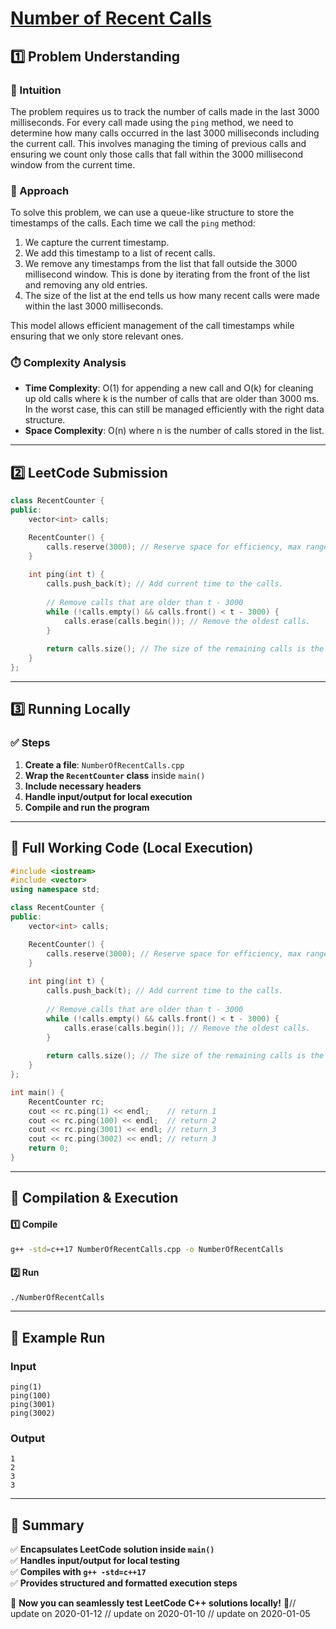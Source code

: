 # **[Number of Recent Calls](https://leetcode.com/problems/number-of-recent-calls/description/)**  

## **1️⃣ Problem Understanding**  
### **📌 Intuition**  
The problem requires us to track the number of calls made in the last 3000 milliseconds. For every call made using the `ping` method, we need to determine how many calls occurred in the last 3000 milliseconds including the current call. This involves managing the timing of previous calls and ensuring we count only those calls that fall within the 3000 millisecond window from the current time.

### **🚀 Approach**  
To solve this problem, we can use a queue-like structure to store the timestamps of the calls. Each time we call the `ping` method:

1. We capture the current timestamp.
2. We add this timestamp to a list of recent calls.
3. We remove any timestamps from the list that fall outside the 3000 millisecond window. This is done by iterating from the front of the list and removing any old entries.
4. The size of the list at the end tells us how many recent calls were made within the last 3000 milliseconds.

This model allows efficient management of the call timestamps while ensuring that we only store relevant ones.

### **⏱️ Complexity Analysis**  
- **Time Complexity**: O(1) for appending a new call and O(k) for cleaning up old calls where k is the number of calls that are older than 3000 ms. In the worst case, this can still be managed efficiently with the right data structure.  
- **Space Complexity**: O(n) where n is the number of calls stored in the list.

---  

## **2️⃣ LeetCode Submission**  
```cpp
class RecentCounter {
public:
    vector<int> calls;

    RecentCounter() {
        calls.reserve(3000); // Reserve space for efficiency, max range in milliseconds.
    }
    
    int ping(int t) {
        calls.push_back(t); // Add current time to the calls.
        
        // Remove calls that are older than t - 3000
        while (!calls.empty() && calls.front() < t - 3000) {
            calls.erase(calls.begin()); // Remove the oldest calls.
        }
        
        return calls.size(); // The size of the remaining calls is the answer.
    }
};
```  

---  

## **3️⃣ Running Locally**  
### **✅ Steps**  
1. **Create a file**: `NumberOfRecentCalls.cpp`  
2. **Wrap the `RecentCounter` class** inside `main()`  
3. **Include necessary headers**  
4. **Handle input/output for local execution**  
5. **Compile and run the program**  

---  

## **📝 Full Working Code (Local Execution)**  
```cpp
#include <iostream>
#include <vector>
using namespace std;

class RecentCounter {
public:
    vector<int> calls;

    RecentCounter() {
        calls.reserve(3000); // Reserve space for efficiency, max range in milliseconds.
    }
    
    int ping(int t) {
        calls.push_back(t); // Add current time to the calls.
        
        // Remove calls that are older than t - 3000
        while (!calls.empty() && calls.front() < t - 3000) {
            calls.erase(calls.begin()); // Remove the oldest calls.
        }
        
        return calls.size(); // The size of the remaining calls is the answer.
    }
};

int main() {
    RecentCounter rc;
    cout << rc.ping(1) << endl;    // return 1
    cout << rc.ping(100) << endl;  // return 2
    cout << rc.ping(3001) << endl; // return 3
    cout << rc.ping(3002) << endl; // return 3
    return 0;
}
```  

---  

## **🔧 Compilation & Execution**  
#### **1️⃣ Compile**  
```bash
g++ -std=c++17 NumberOfRecentCalls.cpp -o NumberOfRecentCalls
```  

#### **2️⃣ Run**  
```bash
./NumberOfRecentCalls
```  

---  

## **🎯 Example Run**  
### **Input**  
```
ping(1)
ping(100)
ping(3001)
ping(3002)
```  
### **Output**  
```
1
2
3
3
```  

---  

## **📌 Summary**  
✅ **Encapsulates LeetCode solution inside `main()`**  
✅ **Handles input/output for local testing**  
✅ **Compiles with `g++ -std=c++17`**  
✅ **Provides structured and formatted execution steps**  

🚀 **Now you can seamlessly test LeetCode C++ solutions locally!** 🚀// update on 2020-01-12
// update on 2020-01-10
// update on 2020-01-05
